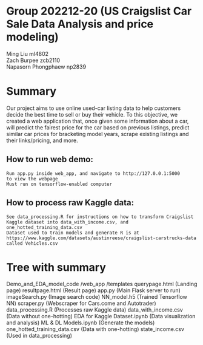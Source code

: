 # Group 202212-20 (US Craigslist Car Sale Data Analysis and price modeling) 
Ming Liu ml4802  
Zach Burpee zcb2110  
Napasorn Phongphaew np2839

# Summary 
Our project aims to use online used-car listing data to help customers decide the best
time to sell or buy their vehicle. To this objective, we created a web application
that, once given some information about a car, will predict the fairest price for the 
car based on previous listings, predict similar car prices for bracketing model years,
scrape existing listings and their links/pricing, and more. 

## How to run web demo:
    Run app.py inside web_app, and navigate to http://127.0.0.1:5000
    to view the webpage
    Must run on tensorflow-enabled computer

## How to process raw Kaggle data:
    See data_processing.R for instructions on how to transform Craigslist
    Kaggle dataset into data_with_income.csv, and one_hotted_training_data.csv
    Dataset used to train models and generate R is at
    https://www.kaggle.com/datasets/austinreese/craigslist-carstrucks-data
    called Vehicles.csv

# Tree with summary
Demo_and_EDA_model_code
    /web_app
        /templates
            querypage.html (Landing page)
            resultpage.html (Result page)
        app.py (Main Flask server to run)
        imageSearch.py (Image search code)
        NN_model.h5 (Trained Tensorflow NN)
        scraper.py (Webscraper for Cars.come and Autotrader)
    data_processing.R (Processes raw Kaggle data)
    data_with_income.csv (Data without one-hotting)
    EDA for Kaggle Dataset.ipynb (Data visualization and analysis)
    ML & DL Models.ipynb (Generate the models)
    one_hotted_training_data.csv (Data with one-hotting)
    state_income.csv (Used in data_processing)
